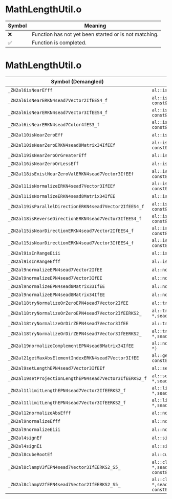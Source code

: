 # MathLengthUtil.o
| Symbol | Meaning 
| ------------- | ------------- 
| :x: | Function has not yet been started or is not matching. 
| :white_check_mark: | Function is completed. 


# MathLengthUtil.o
| Symbol (Demangled) | Symbol (Mangled) | Decompiled? |
| ------------- |  ------------- | ------------- |
| `_ZN2al6isNearEfff` | `al::isNear(float,float,float)` | :white_check_mark: |
| `_ZN2al6isNearERKN4sead7Vector2IfEES4_f` | `al::isNear(sead::Vector2<float> const&,sead::Vector2<float> const&,float)` | :white_check_mark: |
| `_ZN2al6isNearERKN4sead7Vector3IfEES4_f` | `al::isNear(sead::Vector3<float> const&,sead::Vector3<float> const&,float)` | :white_check_mark: |
| `_ZN2al6isNearERKN4sead7Color4fES3_f` | `al::isNear(sead::Color4f const&,sead::Color4f const&,float)` | :white_check_mark: |
| `_ZN2al10isNearZeroEff` | `al::isNearZero(float,float)` | :white_check_mark: |
| `_ZN2al10isNearZeroERKN4sead8Matrix34IfEEf` | `al::isNearZero(sead::Matrix34<float> const&,float)` | :white_check_mark: |
| `_ZN2al19isNearZeroOrGreaterEff` | `al::isNearZeroOrGreater(float,float)` | :white_check_mark: |
| `_ZN2al16isNearZeroOrLessEff` | `al::isNearZeroOrLess(float,float)` | :white_check_mark: |
| `_ZN2al18isExistNearZeroValERKN4sead7Vector3IfEEf` | `al::isExistNearZeroVal(sead::Vector3<float> const&,float)` | :white_check_mark: |
| `_ZN2al11isNormalizeERKN4sead7Vector3IfEEf` | `al::isNormalize(sead::Vector3<float> const&,float)` | :white_check_mark: |
| `_ZN2al11isNormalizeERKN4sead8Matrix34IfEE` | `al::isNormalize(sead::Matrix34<float> const&)` | :white_check_mark: |
| `_ZN2al19isParallelDirectionERKN4sead7Vector2IfEES4_f` | `al::isParallelDirection(sead::Vector2<float> const&,sead::Vector2<float> const&,float)` | :white_check_mark: |
| `_ZN2al18isReverseDirectionERKN4sead7Vector3IfEES4_f` | `al::isReverseDirection(sead::Vector3<float> const&,sead::Vector3<float> const&,float)` | :white_check_mark: |
| `_ZN2al15isNearDirectionERKN4sead7Vector2IfEES4_f` | `al::isNearDirection(sead::Vector2<float> const&,sead::Vector2<float> const&,float)` | :white_check_mark: |
| `_ZN2al15isNearDirectionERKN4sead7Vector3IfEES4_f` | `al::isNearDirection(sead::Vector3<float> const&,sead::Vector3<float> const&,float)` | :white_check_mark: |
| `_ZN2al9isInRangeEiii` | `al::isInRange(int,int,int)` | :white_check_mark: |
| `_ZN2al9isInRangeEfff` | `al::isInRange(float,float,float)` | :white_check_mark: |
| `_ZN2al9normalizeEPN4sead7Vector2IfEE` | `al::normalize(sead::Vector2<float> *)` | :white_check_mark: |
| `_ZN2al9normalizeEPN4sead7Vector3IfEE` | `al::normalize(sead::Vector3<float> *)` | :white_check_mark: |
| `_ZN2al9normalizeEPN4sead8Matrix33IfEE` | `al::normalize(sead::Matrix33<float> *)` | :white_check_mark: |
| `_ZN2al9normalizeEPN4sead8Matrix34IfEE` | `al::normalize(sead::Matrix34<float> *)` | :white_check_mark: |
| `_ZN2al18tryNormalizeOrZeroEPN4sead7Vector2IfEE` | `al::tryNormalizeOrZero(sead::Vector2<float> *)` | :white_check_mark: |
| `_ZN2al18tryNormalizeOrZeroEPN4sead7Vector2IfEERKS2_` | `al::tryNormalizeOrZero(sead::Vector2<float> *,sead::Vector2<float> const&)` | :white_check_mark: |
| `_ZN2al18tryNormalizeOrDirZEPN4sead7Vector3IfEE` | `al::tryNormalizeOrDirZ(sead::Vector3<float> *)` | :white_check_mark: |
| `_ZN2al18tryNormalizeOrDirZEPN4sead7Vector3IfEERKS2_` | `al::tryNormalizeOrDirZ(sead::Vector3<float> *,sead::Vector3<float> const&)` | :white_check_mark: |
| `_ZN2al19normalizeComplementEPN4sead8Matrix34IfEE` | `al::normalizeComplement(sead::Matrix34<float> *)` | :white_check_mark: |
| `_ZN2al21getMaxAbsElementIndexERKN4sead7Vector3IfEE` | `al::getMaxAbsElementIndex(sead::Vector3<float> const&)` | :white_check_mark: |
| `_ZN2al9setLengthEPN4sead7Vector3IfEEf` | `al::setLength(sead::Vector3<float> *,float)` | :white_check_mark: |
| `_ZN2al19setProjectionLengthEPN4sead7Vector3IfEERKS2_f` | `al::setProjectionLength(sead::Vector3<float> *,sead::Vector3<float> const&,float)` | :white_check_mark: |
| `_ZN2al11limitLengthEPN4sead7Vector2IfEERKS2_f` | `al::limitLength(sead::Vector2<float> *,sead::Vector2<float> const&,float)` | :white_check_mark: |
| `_ZN2al11limitLengthEPN4sead7Vector3IfEERKS2_f` | `al::limitLength(sead::Vector3<float> *,sead::Vector3<float> const&,float)` | :white_check_mark: |
| `_ZN2al12normalizeAbsEfff` | `al::normalizeAbs(float,float,float)` | :white_check_mark: |
| `_ZN2al9normalizeEfff` | `al::normalize(float,float,float)` | :white_check_mark: |
| `_ZN2al9normalizeEiii` | `al::normalize(int,int,int)` | :white_check_mark: |
| `_ZN2al4signEf` | `al::sign(float)` | :white_check_mark: |
| `_ZN2al4signEi` | `al::sign(int)` | :white_check_mark: |
| `_ZN2al8cubeRootEf` | `al::cubeRoot(float)` | :white_check_mark: |
| `_ZN2al8clampV3fEPN4sead7Vector3IfEERKS2_S5_` | `al::clampV3f(sead::Vector3<float> *,sead::Vector3<float> const&,sead::Vector3<float> const&)` | :white_check_mark: |
| `_ZN2al8clampV2fEPN4sead7Vector2IfEERKS2_S5_` | `al::clampV2f(sead::Vector2<float> *,sead::Vector2<float> const&,sead::Vector2<float> const&)` | :white_check_mark: |
